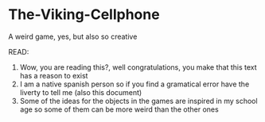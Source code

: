 # The-Viking-Cellphone
A weird game, yes, but also so creative

READ:
1. Wow, you are reading this?, well congratulations, you make that this text has a reason to exist
2. I am a native spanish person so if you find a gramatical error have the liverty to tell me (also this document)
3. Some of the ideas for the objects in the games are inspired in my school age so some of them can be more weird than the other ones
